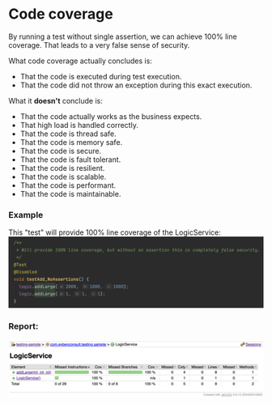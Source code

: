 # Code coverage
By running a test without single assertion, we can achieve 100% line coverage.
That leads to a very false sense of security.

What code coverage actually concludes is:
* That the code is executed during test execution.
* That the code did not throw an exception during this exact execution.

What it **doesn't** conclude is:
* That the code actually works as the business expects.
* That high load is handled correctly.
* That the code is thread safe.
* That the code is memory safe.
* That the code is secure.
* That the code is fault tolerant.
* That the code is resilient.
* That the code is scalable.
* That the code is performant.
* That the code is maintainable.

### Example
This "test" will provide 100% line coverage of the LogicService:
![Code coverage with no assertions](/report-images/codecoverage_no_assertions.png)
### Report:
![Code coverage with no assertions](/report-images/test_noassertions_codecoverage.png)
